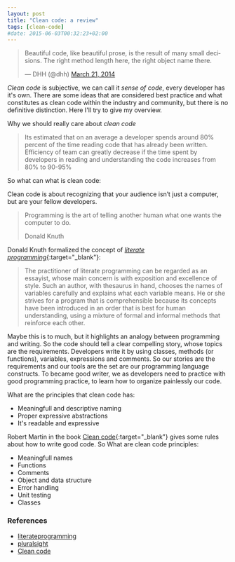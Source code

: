 ```yaml
---
layout: post
title: "Clean code: a review"
tags: [clean-code]
#date: 2015-06-03T00:32:23+02:00
---
```


<blockquote class="twitter-tweet" lang="en">
    <p lang="en" dir="ltr">Beautiful code, like beautiful prose, is the result of many small decisions. The right method length here, the right object name there.</p>&mdash; DHH (@dhh) <a href="https://twitter.com/dhh/status/447042824622850048">March 21, 2014</a>
</blockquote>


_Clean code_ is subjective, we can call it _sense of code_, every developer has it's own. There are some ideas that are considered best practice and what constitutes as clean code within the industry and community, but there is no definitive distinction. Here I'll try to give my overview.

Why we should really care about _clean code_

> Its estimated that on an average a developer spends around 80% percent of the time reading code that has already been written. Efficiency of team can greatly decrease if the time spent by developers in reading and understanding the code increases from 80% to 90-95%

So what can what is clean code:

Clean code is about recognizing that your audience isn’t just a computer, but are your fellow developers.

> Programming is the art of telling another human what one wants the computer to do.
>
> Donald Knuth



Donald Knuth formalized the concept of [_literate programming_][literateprogramming]{:target="_blank"}:

> The practitioner of literate programming can be regarded as an essayist, whose main concern is with exposition and excellence of style. Such an author, with thesaurus in hand, chooses the names of variables carefully and explains what each variable means. He or she strives for a program that is comprehensible because its concepts have been introduced in an order that is best for human understanding, using a mixture of formal and informal methods that reinforce each other.

Maybe this is to much, but it highlights an analogy between programming and writing.
So the code should tell a clear compelling story, whose topics are the requirements.
Developers write it by using classes, methods (or functions), variables, expressions and comments.
So our stories are the requirements and our tools are the set are our programming language constructs.
To became good writer, we as developers need to practice with good programming practice, to learn how to organize painlessly our code.

What are the principles that clean code has:

- Meaningfull and descriptive naming
- Proper expressive abstractions
- It's readable and expressive


Robert Martin in the book [Clean code][]{:target="_blank"} gives some rules about how to write good code.
So What are clean code principles:

- Meaningfull names
- Functions
- Comments
- Object and data structure
- Error handling
- Unit testing
- Classes

### References
- [literateprogramming][]
- [pluralsight][]
- [Clean code][]

[pluralsight]: http://blog.pluralsight.com/7-reasons-clean-code-matters
[literateprogramming]: http://www.literateprogramming.com/
[Clean code]: http://www.amazon.com/Clean-Code-Handbook-Software-Craftsmanship/dp/0132350882

